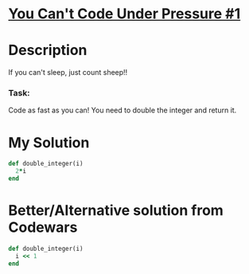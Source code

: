 # [You Can't Code Under Pressure #1](https://www.codewars.com/kata/53ee5429ba190077850011d4)

# Description
If you can't sleep, just count sheep!!

### Task:
Code as fast as you can! You need to double the integer and return it.

# My Solution
```ruby
def double_integer(i)
  2*i
end
```
# Better/Alternative solution from Codewars
```ruby
def double_integer(i)
  i << 1
end
```